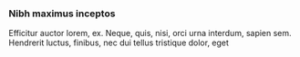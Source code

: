 ### Nibh maximus inceptos

Efficitur auctor lorem, ex. Neque, quis, nisi, orci urna interdum, sapien sem. Hendrerit luctus, finibus, nec dui tellus tristique dolor, eget


